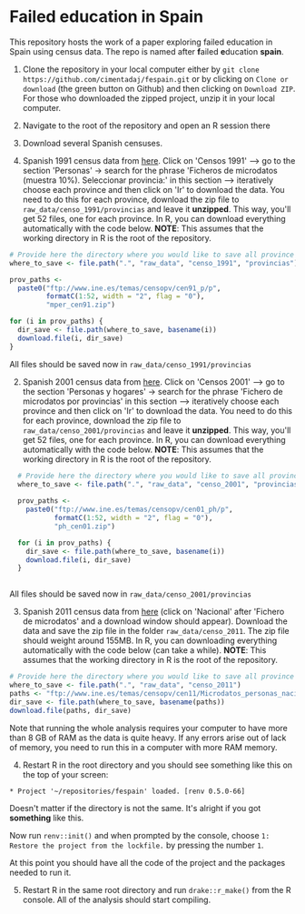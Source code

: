# Failed education in Spain

This repository hosts the work of a paper exploring failed education in Spain using census data. The repo is named after **f**ailed **e**ducation **spain**.

1. Clone the repository in your local computer either by `git clone https://github.com/cimentadaj/fespain.git` or by clicking on `Clone or download` (the green button on Github) and then clicking on `Download ZIP`. For those who downloaded the zipped project, unzip it in your local computer.

2. Navigate to the root of the repository and open an R session there

3. Download several Spanish censuses.

  1. Spanish 1991 census data from [here](https://www.ine.es/censos2011_datos/cen11_datos_microdatos.htm). Click on 'Censos 1991' --> go to the section 'Personas' -> search for the phrase 'Ficheros de microdatos (muestra 10%). Seleccionar provincia:' in this section --> iteratively choose each province and then click on 'Ir' to download the data. You need to do this for each province, download the zip file to `raw_data/censo_1991/provincias` and leave it **unzipped**. This way, you'll get 52 files, one for each province. In R, you can download everything automatically with the code below. **NOTE**: This assumes that the working directory in R is the root of the repository.

  ```r
  # Provide here the directory where you would like to save all province files
  where_to_save <- file.path(".", "raw_data", "censo_1991", "provincias")

  prov_paths <-
    paste0("ftp://www.ine.es/temas/censopv/cen91_p/p",
           formatC(1:52, width = "2", flag = "0"),
           "mper_cen91.zip")
  
  for (i in prov_paths) {
    dir_save <- file.path(where_to_save, basename(i))
    download.file(i, dir_save)
  }

```

  All files should be saved now in `raw_data/censo_1991/provincias`

  2. Spanish 2001 census data from [here](https://www.ine.es/censos2011_datos/cen11_datos_microdatos.htm). Click on 'Censos 2001' --> go to the section 'Personas y hogares' -> search for the phrase 'Fichero de microdatos por provincias' in this section --> iteratively choose each province and then click on 'Ir' to download the data. You need to do this for each province, download the zip file to `raw_data/censo_2001/provincias` and leave it **unzipped**. This way, you'll get 52 files, one for each province. In R, you can download everything automatically with the code below. **NOTE**: This assumes that the working directory in R is the root of the repository.
  
```r
  # Provide here the directory where you would like to save all province files
  where_to_save <- file.path(".", "raw_data", "censo_2001", "provincias")
  
  prov_paths <-
    paste0("ftp://www.ine.es/temas/censopv/cen01_ph/p",
           formatC(1:52, width = "2", flag = "0"),
           "ph_cen01.zip")

  for (i in prov_paths) {
    dir_save <- file.path(where_to_save, basename(i))
    download.file(i, dir_save)
  }
  
```

  All files should be saved now in `raw_data/censo_2001/provincias`

  3. Spanish 2011 census data from [here](https://www.ine.es/censos2011_datos/cen11_datos_microdatos.htm) (click on 'Nacional' after 'Fichero de microdatos' and a download window should appear). Download the data and save the zip file in the folder `raw_data/censo_2011`. The zip file should weight around 155MB. In R, you can downloading everything automatically with the code below (can take a while).  **NOTE**: This assumes that the working directory in R is the root of the repository.
  
```r
# Provide here the directory where you would like to save all province files
where_to_save <- file.path(".", "raw_data", "censo_2011")
paths <- "ftp://www.ine.es/temas/censopv/cen11/Microdatos_personas_nacional.zip"
dir_save <- file.path(where_to_save, basename(paths))
download.file(paths, dir_save)
```

Note that running the whole analysis requires your computer to have more than 8 GB of RAM as the data is quite heavy. If any errors arise out of lack of memory, you need to run this in a computer with more RAM memory.

<!-- 3. Open an R session on the root of the project and run in R `install.packages("renv")`, then run `renv::init()` and when prompted by the console, choose `1: Restore the project from the lockfile.` by pressing the number `1`. -->

4. Restart R in the root directory and you should see something like this on the top of your screen:

```
* Project '~/repositories/fespain' loaded. [renv 0.5.0-66]
```

Doesn't matter if the directory is not the same. It's alright if you got **something** like this.

Now run `renv::init()` and when prompted by the console, choose `1: Restore the project from the lockfile.` by pressing the number `1`.

At this point you should have all the code of the project and the packages needed to run it.

5. Restart R in the same root directory and run `drake::r_make()` from the R console. All of the analysis should start compiling.
